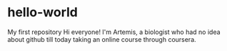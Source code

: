 # hello-world
My first repository
Hi everyone! I'm Artemis, a biologist who had no idea about github till today taking an online course through coursera.
